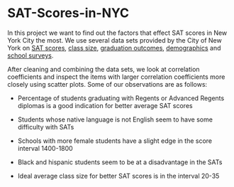 # SAT-Scores-in-NYC

In this project we want to find out the factors that effect SAT scores in New York City the most. We use several data sets provided by the City of New York on [SAT scores](https://data.cityofnewyork.us/Education/2012-SAT-Results/f9bf-2cp4), [class size](https://data.cityofnewyork.us/Education/2010-2011-Class-Size-School-level-detail/urz7-pzb3), [graduation outcomes](https://data.cityofnewyork.us/Education/2005-2010-Graduation-Outcomes-School-Level/vh2h-md7a), [demographics](https://data.cityofnewyork.us/Education/2006-2012-School-Demographics-and-Accountability-S/ihfw-zy9j) and [school surveys](https://data.cityofnewyork.us/Education/2011-NYC-School-Survey/mnz3-dyi8).

After cleaning and combining the data sets, we look at correlation coefficients and inspect the items with larger correlation coefficients more closely using scatter plots. Some of our observations are as follows:

- Percentage of students graduating with Regents or Advanced Regents diplomas is a good indication for better average SAT scores

- Students whose native language is not English seem to have some difficulty with SATs

- Schools with more female students have a slight edge in the score interval 1400-1800

- Black and hispanic students seem to be at a disadvantage in the SATs

- Ideal average class size for better SAT scores is in the interval 20-35
